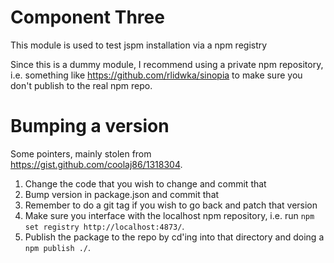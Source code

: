 Component Three
===============

This module is used to test jspm installation via a npm registry

Since this is a dummy module, I recommend using a private npm repository, i.e.
something like https://github.com/rlidwka/sinopia to make sure you don't publish
to the real npm repo.

# Bumping a version

Some pointers, mainly stolen from https://gist.github.com/coolaj86/1318304.

1. Change the code that you wish to change and commit that
1. Bump version in package.json and commit that
1. Remember to do a git tag if you wish to go back and patch that version
1. Make sure you interface with the localhost npm repository, i.e. run
`npm set registry http://localhost:4873/`.
1. Publish the package to the repo by cd'ing into that directory and doing a
`npm publish ./`.
